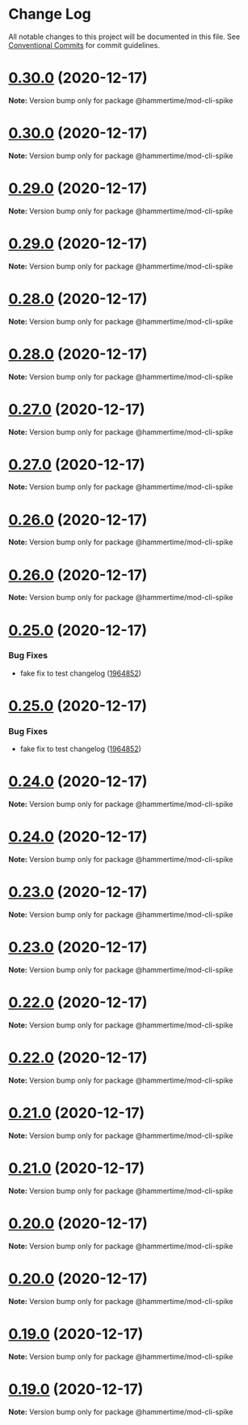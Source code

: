 # Change Log

All notable changes to this project will be documented in this file.
See [Conventional Commits](https://conventionalcommits.org) for commit guidelines.

# [0.30.0](https://github.com/snyk/mod-cli-spike/compare/v0.29.0...v0.30.0) (2020-12-17)

**Note:** Version bump only for package @hammertime/mod-cli-spike





# [0.30.0](https://github.com/snyk/mod-cli-spike/compare/v0.29.0...v0.30.0) (2020-12-17)

**Note:** Version bump only for package @hammertime/mod-cli-spike





# [0.29.0](https://github.com/snyk/mod-cli-spike/compare/v0.28.0...v0.29.0) (2020-12-17)

**Note:** Version bump only for package @hammertime/mod-cli-spike





# [0.29.0](https://github.com/snyk/mod-cli-spike/compare/v0.28.0...v0.29.0) (2020-12-17)

**Note:** Version bump only for package @hammertime/mod-cli-spike





# [0.28.0](https://github.com/snyk/mod-cli-spike/compare/v0.27.0...v0.28.0) (2020-12-17)

**Note:** Version bump only for package @hammertime/mod-cli-spike





# [0.28.0](https://github.com/snyk/mod-cli-spike/compare/v0.27.0...v0.28.0) (2020-12-17)

**Note:** Version bump only for package @hammertime/mod-cli-spike





# [0.27.0](https://github.com/snyk/mod-cli-spike/compare/v0.26.0...v0.27.0) (2020-12-17)

**Note:** Version bump only for package @hammertime/mod-cli-spike





# [0.27.0](https://github.com/snyk/mod-cli-spike/compare/v0.26.0...v0.27.0) (2020-12-17)

**Note:** Version bump only for package @hammertime/mod-cli-spike





# [0.26.0](https://github.com/snyk/mod-cli-spike/compare/v0.25.0...v0.26.0) (2020-12-17)

**Note:** Version bump only for package @hammertime/mod-cli-spike





# [0.26.0](https://github.com/snyk/mod-cli-spike/compare/v0.25.0...v0.26.0) (2020-12-17)

**Note:** Version bump only for package @hammertime/mod-cli-spike





# [0.25.0](https://github.com/snyk/mod-cli-spike/compare/v0.24.0...v0.25.0) (2020-12-17)


### Bug Fixes

* fake fix to test changelog ([1964852](https://github.com/snyk/mod-cli-spike/commit/19648529f5433b2c0787109a84d3d209b3df900d))





# [0.25.0](https://github.com/snyk/mod-cli-spike/compare/v0.24.0...v0.25.0) (2020-12-17)


### Bug Fixes

* fake fix to test changelog ([1964852](https://github.com/snyk/mod-cli-spike/commit/19648529f5433b2c0787109a84d3d209b3df900d))





# [0.24.0](https://github.com/snyk/mod-cli-spike/compare/v0.23.0...v0.24.0) (2020-12-17)

**Note:** Version bump only for package @hammertime/mod-cli-spike





# [0.24.0](https://github.com/snyk/mod-cli-spike/compare/v0.23.0...v0.24.0) (2020-12-17)

**Note:** Version bump only for package @hammertime/mod-cli-spike





# [0.23.0](https://github.com/snyk/mod-cli-spike/compare/v0.22.0...v0.23.0) (2020-12-17)

**Note:** Version bump only for package @hammertime/mod-cli-spike





# [0.23.0](https://github.com/snyk/mod-cli-spike/compare/v0.22.0...v0.23.0) (2020-12-17)

**Note:** Version bump only for package @hammertime/mod-cli-spike





# [0.22.0](https://github.com/snyk/mod-cli-spike/compare/v0.21.0...v0.22.0) (2020-12-17)

**Note:** Version bump only for package @hammertime/mod-cli-spike





# [0.22.0](https://github.com/snyk/mod-cli-spike/compare/v0.21.0...v0.22.0) (2020-12-17)

**Note:** Version bump only for package @hammertime/mod-cli-spike





# [0.21.0](https://github.com/snyk/mod-cli-spike/compare/v0.20.0...v0.21.0) (2020-12-17)

**Note:** Version bump only for package @hammertime/mod-cli-spike





# [0.21.0](https://github.com/snyk/mod-cli-spike/compare/v0.20.0...v0.21.0) (2020-12-17)

**Note:** Version bump only for package @hammertime/mod-cli-spike





# [0.20.0](https://github.com/snyk/mod-cli-spike/compare/v0.19.0...v0.20.0) (2020-12-17)

**Note:** Version bump only for package @hammertime/mod-cli-spike





# [0.20.0](https://github.com/snyk/mod-cli-spike/compare/v0.19.0...v0.20.0) (2020-12-17)

**Note:** Version bump only for package @hammertime/mod-cli-spike





# [0.19.0](https://github.com/snyk/mod-cli-spike/compare/v0.18.0...v0.19.0) (2020-12-17)

**Note:** Version bump only for package @hammertime/mod-cli-spike





# [0.19.0](https://github.com/snyk/mod-cli-spike/compare/v0.18.0...v0.19.0) (2020-12-17)

**Note:** Version bump only for package @hammertime/mod-cli-spike
